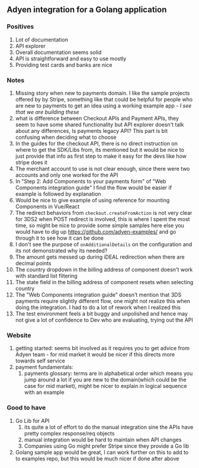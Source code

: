 ## Adyen integration for a Golang application

### Positives

1. Lot of documentation
2. API explorer
3. Overall documentation seems solid
4. API is straightforward and easy to use mostly
5. Providing test cards and banks are nice

### Notes

1. Missing story when new to payments domain. I like the sample projects offered by by Stripe, something like that could be helpful for people who are new to payments to get an idea using a working example app - _I see that we are building these_
2. what is difference between Checkout APIs and Payment APIs, they seem to have some shared functionality but API explorer doesn't talk about any differences, Is payments legacy API? This part is bit confusing when deciding what to choose
3. In the guides for the checkout API, there is no direct instruction on where to get the SDK/Libs from, its mentioned but it would be nice to just provide that info as first step to make it easy for the devs like how stripe does it
4. The merchant account to use is not clear enough, since there were two accounts and only one worked for the API
5. In "Step 2: Add Components to your payments form" of "Web Components integration guide" I find the flow would be easier if example is followed by explanation
6. Would be nice to give example of using reference for mounting Components in Vue/React
7. The redirect behaviors from `checkout.createFromAction` is not very clear for 3DS2 when POST redirect is involved, this is where I spent the most time, so might be nice to provide some simple samples here else you would have to dig up https://github.com/adyen-examples/ and go through it to see how it can be done
8. I don't see the purpose of `onAdditionalDetails` on the configuration and its not demonstrated why its needed?
9. The amount gets messed up during iDEAL redirection when there are decimal points
10. The country dropdown in the billing address of component doesn't work with standard list filtering
11. The state field in the billing address of component resets when selecting country
12. The "Web Components integration guide" doesn't mention that 3DS payments require slightly different flow, one might not realize this when doing the integration. I had to do a lot of rework when I realized this
13. The test environment feels a bit buggy and unpolished and hence may not give a lot of confidence to Dev who are evaluating, trying out the API

### Website

1. getting started: seems bit involved as it requires you to get advice from Adyen team - for mid market it would be nicer if this directs more towards self service
2. payment fundamentals:
   1. payments glossary: terms are in alphabetical order which means you jump around a lot if you are new to the domain(which could be the case for mid market), might be nicer to explain in logical sequence with an example

### Good to have

1. Go Lib for API
   1. its quite a lot of effort to do the manual integration sine the APIs have pretty complex response/req objects
   2. manual integration would be hard to maintain when API changes
   3. Companies using Go might prefer Stripe since they provide a Go lib
2. Golang sample app would be great, I can work further on this to add to to examples repo, but this would be much nicer if done after above
